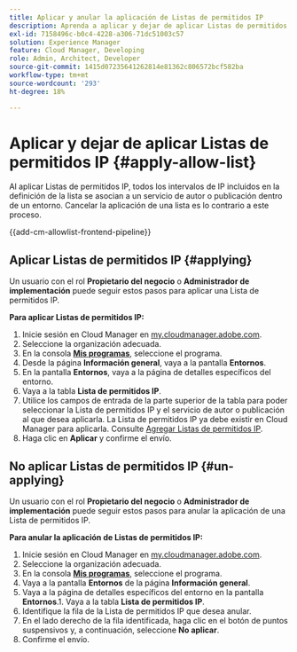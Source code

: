 ```yaml
---
title: Aplicar y anular la aplicación de Listas de permitidos IP
description: Aprenda a aplicar y dejar de aplicar Listas de permitidos IP a entornos de Cloud Manager.
exl-id: 7158496c-b0c4-4228-a306-71dc51003c57
solution: Experience Manager
feature: Cloud Manager, Developing
role: Admin, Architect, Developer
source-git-commit: 1415d07235641262814e81362c806572bcf582ba
workflow-type: tm+mt
source-wordcount: '293'
ht-degree: 18%

---
```



# Aplicar y dejar de aplicar Listas de permitidos IP {#apply-allow-list}

Al aplicar Listas de permitidos IP, todos los intervalos de IP incluidos en la definición de la lista se asocian a un servicio de autor o publicación dentro de un entorno. Cancelar la aplicación de una lista es lo contrario a este proceso.

{{add-cm-allowlist-frontend-pipeline}}

## Aplicar Listas de permitidos IP {#applying}

Un usuario con el rol **Propietario del negocio** o **Administrador de implementación** puede seguir estos pasos para aplicar una Lista de permitidos IP.

**Para aplicar Listas de permitidos IP:**

1. Inicie sesión en Cloud Manager en [my.cloudmanager.adobe.com](https://my.cloudmanager.adobe.com/).
1. Seleccione la organización adecuada.
1. En la consola **[Mis programas](/help/implementing/cloud-manager/navigation.md#my-programs)**, seleccione el programa.
1. Desde la página **Información general**, vaya a la pantalla **Entornos**.
1. En la pantalla **Entornos**, vaya a la página de detalles específicos del entorno.
1. Vaya a la tabla **Lista de permitidos IP**.
1. Utilice los campos de entrada de la parte superior de la tabla para poder seleccionar la Lista de permitidos IP y el servicio de autor o publicación al que desea aplicarla.
La Lista de permitidos IP ya debe existir en Cloud Manager para aplicarla. Consulte [Agregar Listas de permitidos IP](/help/implementing/cloud-manager/ip-allow-lists/add-ip-allow-lists.md).
1. Haga clic en **Aplicar** y confirme el envío.

## No aplicar Listas de permitidos IP {#un-applying}

Un usuario con el rol **Propietario del negocio** o **Administrador de implementación** puede seguir estos pasos para anular la aplicación de una Lista de permitidos IP.

**Para anular la aplicación de Listas de permitidos IP:**

1. Inicie sesión en Cloud Manager en [my.cloudmanager.adobe.com](https://my.cloudmanager.adobe.com/).
1. Seleccione la organización adecuada.
1. En la consola **[Mis programas](/help/implementing/cloud-manager/navigation.md#my-programs)**, seleccione el programa.
1. Vaya a la pantalla **Entornos** de la página **Información general**.
1. Vaya a la página de detalles específicos del entorno en la pantalla **Entornos**.1. Vaya a la tabla **Lista de permitidos IP**.
1. Identifique la fila de la Lista de permitidos IP que desea anular.
1. En el lado derecho de la fila identificada, haga clic en el botón de puntos suspensivos y, a continuación, seleccione **No aplicar**.
1. Confirme el envío.
